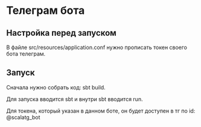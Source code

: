 # Телеграм бота


## Настройка перед запуском

В файле src/resources/application.conf нужно прописать токен своего бота телеграм.

## Запуск

Сначала нужно собрать код: sbt build.

Для запуска вводится sbt и внутри sbt вводится run.

Для токена, который указан в данном боте, он будет доступен в тг по id: @scalatg_bot

